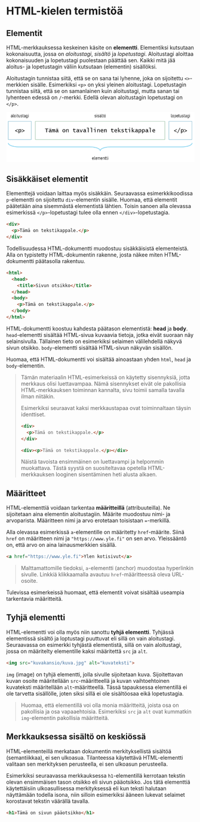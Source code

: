 # HTML-kielen termistöä
 
## Elementit
 
HTML-merkkauksessa keskeinen käsite on **elementti**. Elementiksi kutsutaan
kokonaisuutta, jossa on *aloitustagi*, *sisältö* ja *lopetustagi*. Aloitustagi aloittaa kokonaisuuden ja lopetustagi puolestaan päättää sen. Kaikki mitä jää aloitus- ja lopetustagin väliin kutsutaan (elementin) sisällöksi.
 
Aloitustagin tunnistaa siitä, että se on sana tai lyhenne, joka on sijoitettu `<>`-merkkien sisälle. Esimerkiksi `<p>` on yksi yleinen aloitustagi. Lopetustagin tunnistaa siitä, että se on samanlainen kuin aloitustagi, mutta sanan tai lyhenteen edessä on `/`-merkki. Edellä olevan aloitustagin lopetustagi on `</p>`.
 
<div class="image">
 <img alt="Esimerkkikuva, joka kuvaa elementin rakennetta." src="./terms-1.png">
</div>
 
## Sisäkkäiset elementit
 
Elementtejä voidaan laittaa myös sisäkkäin. Seuraavassa esimerkkikoodissa `p`-elementti on sijoitettu `div`-elementin sisälle. Huomaa, että elementit päätetään aina sisemmästä elementistä lähtien. Toisin sanoen alla olevassa esimerkissä `</p>`-lopetustagi tulee olla ennen `</div>`-lopetustagia.
 
```html
<div>
  <p>Tämä on tekstikappale.</p>
</div>
```
 
Todellisuudessa HTML-dokumentti muodostuu sisäkkäisistä elementeistä. Alla on typistetty HTML-dokumentin rakenne, josta näkee miten HTML-dokumentti päätasolla rakentuu.
 
```html
<html>
  <head>
    <title>Sivun otsikko</title>
  </head>
  <body>
    <p>Tämä on tekstikappale.</p>
  </body>
</html>
```
 
HTML-dokumentti koostuu kahdesta päätason elementistä: **head** ja **body**. `head`-elementti sisältää HTML-sivua kuvaavia tietoja, jotka eivät suoraan näy selainsivulla. Tällainen tieto on esimerkiksi selaimen välilehdellä näkyvä sivun otsikko. `body`-elementti sisältää HTML-sivun näkyvän sisällön.
 
Huomaa, että HTML-dokumentti voi sisältää ainoastaan yhden `html`, `head` ja `body`-elementin.
 
> Tämän materiaalin HTML-esimerkeissä on käytetty sisennyksiä, jotta merkkaus olisi luettavampaa. Nämä sisennykset eivät ole pakollisia HTML-merkkauksen toiminnan kannalta, sivu toimii samalla tavalla ilman niitäkin.
>
> Esimerkiksi seuraavat kaksi merkkaustapaa ovat toiminnaltaan täysin identtiset.
> ```html
> <div>
>   <p>Tämä on tekstikappale.</p>
> </div>
> ```
> ```html
> <div><p>Tämä on tekstikappale.</p></div>
> ```
>
> Näistä tavoista ensimmäinen on luettavampi ja helpommin muokattava. Tästä syystä on suositeltavaa opetella HTML-merkkauksen looginen sisentäminen heti alusta alkaen.
 
## Määritteet
 
HTML-elementtiä voidaan tarkentaa **määritteillä** (attribuuteilla). Ne sijoitetaan aina elementin aloitustagiin. Määrite muodostuu nimi- ja arvoparista. Määritteen nimi ja arvo erotetaan toisistaan `=`-merkillä.  
 
Alla olevassa esimerkissä `a`-elementille on määritetty `href`-määrite. Siinä `href` on määritteen nimi ja `"https://www.yle.fi"` on sen arvo. Yleissääntö on, että arvo on aina lainausmerkkien sisällä.
 
```html
<a href="https://www.yle.fi">Ylen kotisivut</a>
```
 
> Malttamattomille tiedoksi, `a`-elementti (anchor) muodostaa hyperlinkin sivulle. Linkkiä klikkaamalla avautuu `href`-määritteessä oleva URL-osoite.
 
Tulevissa esimerkeissä huomaat, että elementit voivat sisältää useampia tarkentavia määritteitä.
 
## Tyhjä elementti
 
HTML-elementti voi olla myös niin sanottu **tyhjä elementti**. Tyhjässä elementissä sisältö ja loptustagi puuttuvat eli sillä on vain aloitustagi. Seuraavassa on esimerkki tyhjästä elementistä, sillä on vain aloitustagi, jossa on määritelty elementille kaksi määritettä `src` ja `alt`.
 
```html
<img src="kuvakansio/kuva.jpg" alt="kuvateksti">
```
 
`img` (image) on tyhjä elementti, jolla sivulle sijoitetaan kuva. Sijoitettavan kuvan osoite määritellään `src`-määritteellä ja kuvan vaihtoehtoinen kuvateksti määritellään `alt`-määritteellä. Tässä tapauksessa elementillä ei ole tarvetta sisällölle, joten siksi sillä ei ole sisältöosaa eikä lopetustagia.
 
> Huomaa, että elementillä voi olla monia määritteitä, joista osa on pakollisia ja osa vapaaehtoisia. Esimerkiksi `src` ja `alt` ovat kummatkin `img`-elementin pakollisia määritteitä.
 
## Merkkauksessa sisältö on keskiössä
 
HTML-elementeillä merkataan dokumentin merkityksellistä sisältöä (semantiikkaa), ei sen ulkoasua. Tilanteessa käytettävä HTML-elementti valitaan sen merkityksen perusteella, ei sen ulkoasun perusteella.
 
Esimerkiksi seuraavassa merkkauksessa `h1`-elementillä kerrotaan tekstin olevan ensimmäisen tason otsikko eli sivun pääotsikko. Jos tätä elementtiä käytettäisiin ulkoasullisessa merkityksessä eli kun teksti halutaan näyttämään todella isona, niin silloin esimerkiksi ääneen lukevat selaimet korostavat tekstin väärällä tavalla.
 
```html
<h1>Tämä on sivun pääotsikko</h1>
```